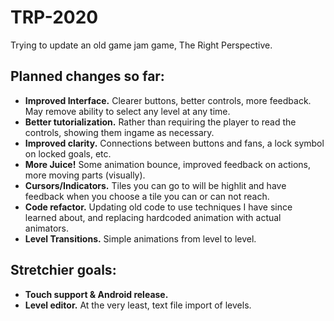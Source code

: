 # TRP-2020
Trying to update an old game jam game, The Right Perspective.

## Planned changes so far:
- **Improved Interface.** Clearer buttons, better controls, more feedback. May remove ability to select any level at any time.
- **Better tutorialization.** Rather than requiring the player to read the controls, showing them ingame as necessary.
- **Improved clarity.** Connections between buttons and fans, a lock symbol on locked goals, etc.
- **More Juice!** Some animation bounce, improved feedback on actions, more moving parts (visually).
- **Cursors/Indicators.** Tiles you can go to will be highlit and have feedback when you choose a tile you can or can not reach.
- **Code refactor.** Updating old code to use techniques I have since learned about, and replacing hardcoded animation with actual animators.
- **Level Transitions.** Simple animations from level to level.

## Stretchier goals:
- **Touch support & Android release.**
- **Level editor.** At the very least, text file import of levels.
